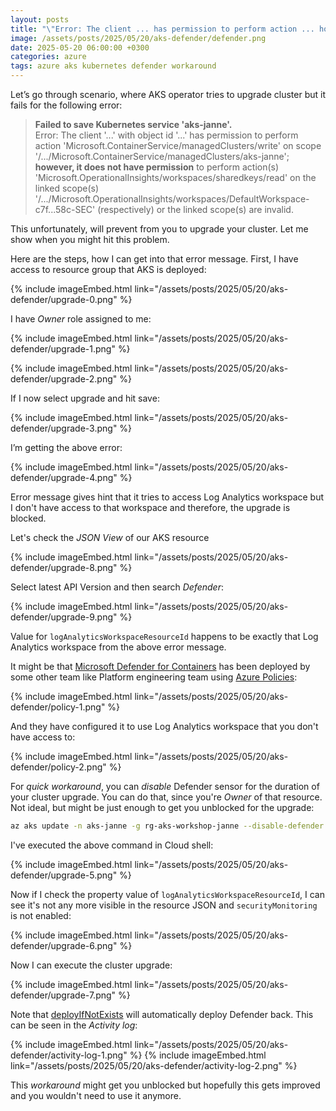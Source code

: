 ```yaml
---
layout: posts
title: "\"Error: The client ... has permission to perform action ... however, it does not have permission to perform action(s)...\""
image: /assets/posts/2025/05/20/aks-defender/defender.png
date: 2025-05-20 06:00:00 +0300
categories: azure
tags: azure aks kubernetes defender workaround
---
```


Let’s go through scenario, where AKS operator tries to upgrade cluster but it fails for the following error:

> **Failed to save Kubernetes service 'aks-janne'.**<br/>
> Error: The client '...' with object id '...'
> has permission to perform action 'Microsoft.ContainerService/managedClusters/write' 
> on scope 
> '/.../Microsoft.ContainerService/managedClusters/aks-janne';<br/>
> **however, it does not have permission** to perform action(s) 'Microsoft.OperationalInsights/workspaces/sharedkeys/read' 
> on the linked scope(s) 
> '/.../Microsoft.OperationalInsights/workspaces/DefaultWorkspace-c7f...58c-SEC'
> (respectively) or the linked scope(s) are invalid.

This unfortunately, will prevent from you to upgrade your cluster. Let me show when you might hit this problem.

Here are the steps, how I can get into that error message. First, I have access to resource group that AKS is deployed:

{% include imageEmbed.html link="/assets/posts/2025/05/20/aks-defender/upgrade-0.png" %}

I have _Owner_ role assigned to me:

{% include imageEmbed.html link="/assets/posts/2025/05/20/aks-defender/upgrade-1.png" %}

{% include imageEmbed.html link="/assets/posts/2025/05/20/aks-defender/upgrade-2.png" %}

If I now select upgrade and hit save:

{% include imageEmbed.html link="/assets/posts/2025/05/20/aks-defender/upgrade-3.png" %}

I’m getting the above error:

{% include imageEmbed.html link="/assets/posts/2025/05/20/aks-defender/upgrade-4.png" %}

Error message gives hint that it tries to access Log Analytics workspace
but I don't have access to that workspace and therefore, the upgrade is blocked.

Let's check the _JSON View_ of our AKS resource

{% include imageEmbed.html link="/assets/posts/2025/05/20/aks-defender/upgrade-8.png" %}

Select latest API Version and then search _Defender_:

{% include imageEmbed.html link="/assets/posts/2025/05/20/aks-defender/upgrade-9.png" %}

Value for `logAnalyticsWorkspaceResourceId` happens to be exactly that Log Analytics workspace from the above error message.

It might be that [Microsoft Defender for Containers](https://learn.microsoft.com/en-us/azure/defender-for-cloud/defender-for-containers-enable)
has been deployed by some other team like Platform engineering team 
using [Azure Policies](https://www.azadvertizer.net/azpolicyadvertizer/64def556-fbad-4622-930e-72d1d5589bf5.html):

{% include imageEmbed.html link="/assets/posts/2025/05/20/aks-defender/policy-1.png" %}

And they have configured it to use Log Analytics workspace that you don't have access to:

{% include imageEmbed.html link="/assets/posts/2025/05/20/aks-defender/policy-2.png" %}

For _quick workaround_, you can _disable_ Defender sensor for the duration of your cluster upgrade.
You can do that, since you're _Owner_ of that resource. 
Not ideal, but might be just enough to get you unblocked for the upgrade:

```bash
az aks update -n aks-janne -g rg-aks-workshop-janne --disable-defender
```

I've executed the above command in Cloud shell:

{% include imageEmbed.html link="/assets/posts/2025/05/20/aks-defender/upgrade-5.png" %}

Now if I check the property value of `logAnalyticsWorkspaceResourceId`, I can see it's
not any more visible in the resource JSON and `securityMonitoring` is not enabled:

{% include imageEmbed.html link="/assets/posts/2025/05/20/aks-defender/upgrade-6.png" %}

Now I can execute the cluster upgrade:

{% include imageEmbed.html link="/assets/posts/2025/05/20/aks-defender/upgrade-7.png" %}

Note that [deployIfNotExists](https://learn.microsoft.com/en-us/azure/governance/policy/concepts/effect-deploy-if-not-exists)
will automatically deploy Defender back. This can be seen in the _Activity log_:

{% include imageEmbed.html link="/assets/posts/2025/05/20/aks-defender/activity-log-1.png" %}
{% include imageEmbed.html link="/assets/posts/2025/05/20/aks-defender/activity-log-2.png" %}

This _workaround_ might get you unblocked but hopefully this gets improved
and you wouldn't need to use it anymore.
